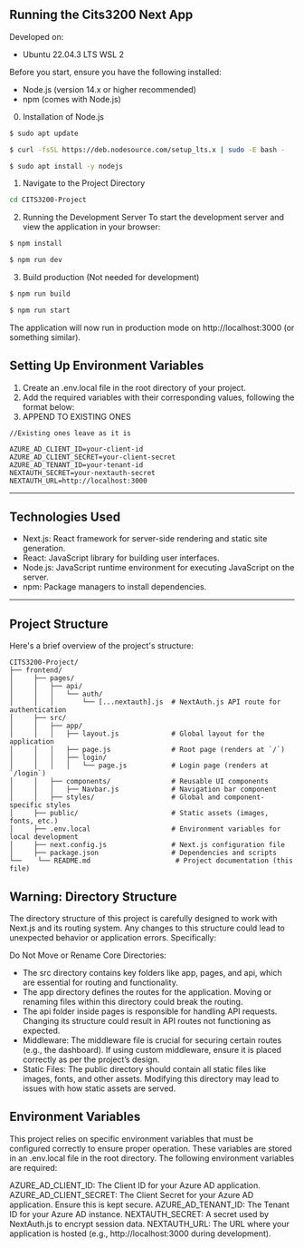 ## Running the Cits3200 Next App

Developed on:

- Ubuntu 22.04.3 LTS WSL 2

Before you start, ensure you have the following installed:

- Node.js (version 14.x or higher recommended)
- npm (comes with Node.js)

0. Installation of Node.js

```bash
$ sudo apt update

$ curl -fsSL https://deb.nodesource.com/setup_lts.x | sudo -E bash -

$ sudo apt install -y nodejs
```

1. Navigate to the Project Directory

```bash
cd CITS3200-Project
```


2. Running the Development Server
   To start the development server and view the application in your browser:

```bash
$ npm install

$ npm run dev
```

3. Build production (Not needed for development)

```bash
$ npm run build

$ npm run start
```

The application will now run in production mode on http://localhost:3000 (or something similar).

## Setting Up Environment Variables
1. Create an .env.local file in the root directory of your project.
2. Add the required variables with their corresponding values, following the format below:
3. APPEND TO EXISTING ONES

```plaintext
//Existing ones leave as it is

AZURE_AD_CLIENT_ID=your-client-id
AZURE_AD_CLIENT_SECRET=your-client-secret
AZURE_AD_TENANT_ID=your-tenant-id
NEXTAUTH_SECRET=your-nextauth-secret
NEXTAUTH_URL=http://localhost:3000
```


---

## Technologies Used

- Next.js: React framework for server-side rendering and static site generation.
- React: JavaScript library for building user interfaces.
- Node.js: JavaScript runtime environment for executing JavaScript on the server.
- npm: Package managers to install dependencies.

---

## Project Structure

Here's a brief overview of the project's structure:

```plaintext
CITS3200-Project/
├── frontend/
│     ├── pages/
│     │   ├── api/
│     │   │   └── auth/
│     │   │       └── [...nextauth].js  # NextAuth.js API route for authentication
│     ├── src/
│     │   ├── app/
│     │   │   ├── layout.js             # Global layout for the application
│     │   │   ├── page.js               # Root page (renders at `/`)
│     │   │   ├── login/
│     │   │   │   └── page.js           # Login page (renders at `/login`)
│     │   ├── components/               # Reusable UI components
│     │   │   ├── Navbar.js             # Navigation bar component
│     │   ├── styles/                   # Global and component-specific styles
│     ├── public/                       # Static assets (images, fonts, etc.)
│     ├── .env.local                    # Environment variables for local development
│     ├── next.config.js                # Next.js configuration file
│     ├── package.json                  # Dependencies and scripts
└──    └── README.md                     # Project documentation (this file)
```

## Warning: Directory Structure
The directory structure of this project is carefully designed to work with Next.js and its routing system. Any changes to this structure could lead to unexpected behavior or application errors. Specifically:

Do Not Move or Rename Core Directories:
- The src directory contains key folders like app, pages, and api, which are essential for routing and functionality.
- The app directory defines the routes for the application. Moving or renaming files within this directory could break the routing.
- The api folder inside pages is responsible for handling API requests. Changing its structure could result in API routes not functioning as expected.
- Middleware: The middleware file is crucial for securing certain routes (e.g., the dashboard). If using custom middleware, ensure it is placed correctly as per the project’s design.
- Static Files: The public directory should contain all static files like images, fonts, and other assets. Modifying this directory may lead to issues with how static assets are served.

## Environment Variables
This project relies on specific environment variables that must be configured correctly to ensure proper operation. These variables are stored in an .env.local file in the root directory. The following environment variables are required:

AZURE_AD_CLIENT_ID: The Client ID for your Azure AD application.
AZURE_AD_CLIENT_SECRET: The Client Secret for your Azure AD application. Ensure this is kept secure.
AZURE_AD_TENANT_ID: The Tenant ID for your Azure AD instance.
NEXTAUTH_SECRET: A secret used by NextAuth.js to encrypt session data.
NEXTAUTH_URL: The URL where your application is hosted (e.g., http://localhost:3000 during development).

